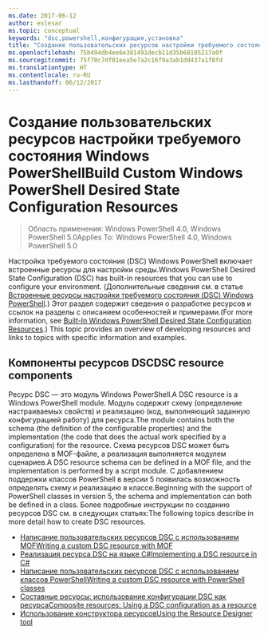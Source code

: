 ```yaml
---
ms.date: 2017-06-12
author: eslesar
ms.topic: conceptual
keywords: "dsc,powershell,конфигурация,установка"
title: "Создание пользовательских ресурсов настройки требуемого состояния Windows PowerShell"
ms.openlocfilehash: 75b494db4ee6e381491decb11d35b60105217a0f
ms.sourcegitcommit: 75f70c7df01eea5e7a2c16f9a3ab1dd437a1f8fd
ms.translationtype: HT
ms.contentlocale: ru-RU
ms.lasthandoff: 06/12/2017
---
```

# <a name="build-custom-windows-powershell-desired-state-configuration-resources"></a><span data-ttu-id="9cb49-103">Создание пользовательских ресурсов настройки требуемого состояния Windows PowerShell</span><span class="sxs-lookup"><span data-stu-id="9cb49-103">Build Custom Windows PowerShell Desired State Configuration Resources</span></span>

> <span data-ttu-id="9cb49-104">Область применения: Windows PowerShell 4.0, Windows PowerShell 5.0</span><span class="sxs-lookup"><span data-stu-id="9cb49-104">Applies To: Windows PowerShell 4.0, Windows PowerShell 5.0</span></span>

<span data-ttu-id="9cb49-105">Настройка требуемого состояния (DSC) Windows PowerShell включает встроенные ресурсы для настройки среды.</span><span class="sxs-lookup"><span data-stu-id="9cb49-105">Windows PowerShell Desired State Configuration (DSC) has built-in resources that you can use to configure your environment.</span></span> <span data-ttu-id="9cb49-106">(Дополнительные сведения см. в статье [Встроенные ресурсы настройки требуемого состояния (DSC) Windows PowerShell](builtInResource.md).) Этот раздел содержит сведения о разработке ресурсов и ссылок на разделы с описанием особенностей и примерами.</span><span class="sxs-lookup"><span data-stu-id="9cb49-106">(For more information, see [Built-In Windows PowerShell Desired State Configuration Resources](builtInResource.md).) This topic provides an overview of developing resources and links to topics with specific information and examples.</span></span>

## <a name="dsc-resource-components"></a><span data-ttu-id="9cb49-107">Компоненты ресурсов DSC</span><span class="sxs-lookup"><span data-stu-id="9cb49-107">DSC resource components</span></span>

<span data-ttu-id="9cb49-108">Ресурс DSC — это модуль Windows PowerShell.</span><span class="sxs-lookup"><span data-stu-id="9cb49-108">A DSC resource is a Windows PowerShell module.</span></span> <span data-ttu-id="9cb49-109">Модуль содержит схему (определение настраиваемых свойств) и реализацию (код, выполняющий заданную конфигурацией работу) для ресурса.</span><span class="sxs-lookup"><span data-stu-id="9cb49-109">The module contains both the schema (the definition of the configurable properties) and the implementation (the code that does the actual work specified by a configuration) for the resource.</span></span> <span data-ttu-id="9cb49-110">Схема ресурсов DSC может быть определена в MOF-файле, а реализация выполняется модулем сценариев.</span><span class="sxs-lookup"><span data-stu-id="9cb49-110">A DSC resource schema can be defined in a MOF file, and the implementation is performed by a script module.</span></span> <span data-ttu-id="9cb49-111">С добавлением поддержки классов PowerShell в версии 5 появилась возможность определять схему и реализацию в классе.</span><span class="sxs-lookup"><span data-stu-id="9cb49-111">Beginning with the support of PowerShell classes in version 5, the schema and implementation can both be defined in a class.</span></span> <span data-ttu-id="9cb49-112">Более подробные инструкции по созданию ресурсов DSC см. в следующих статьях:</span><span class="sxs-lookup"><span data-stu-id="9cb49-112">The following topics describe in more detail how to create DSC resources.</span></span>

* [<span data-ttu-id="9cb49-113">Написание пользовательских ресурсов DSC с использованием MOF</span><span class="sxs-lookup"><span data-stu-id="9cb49-113">Writing a custom DSC resource with MOF</span></span>](authoringResourceMOF.md) 
* [<span data-ttu-id="9cb49-114">Реализация ресурса DSC на языке C#</span><span class="sxs-lookup"><span data-stu-id="9cb49-114">Implementing a DSC resource in C#</span></span>](authoringResourceMofCS.md) 
* [<span data-ttu-id="9cb49-115">Написание пользовательских ресурсов DSC с использованием классов PowerShell</span><span class="sxs-lookup"><span data-stu-id="9cb49-115">Writing a custom DSC resource with PowerShell classes</span></span>](authoringResourceClass.md) 
* [<span data-ttu-id="9cb49-116">Составные ресурсы: использование конфигурации DSC как ресурса</span><span class="sxs-lookup"><span data-stu-id="9cb49-116">Composite resources: Using a DSC configuration as a resource</span></span>](authoringResourceComposite.md) 
* [<span data-ttu-id="9cb49-117">Использование конструктора ресурсов</span><span class="sxs-lookup"><span data-stu-id="9cb49-117">Using the Resource Designer tool</span></span>](authoringResourceMofDesigner.md) 

